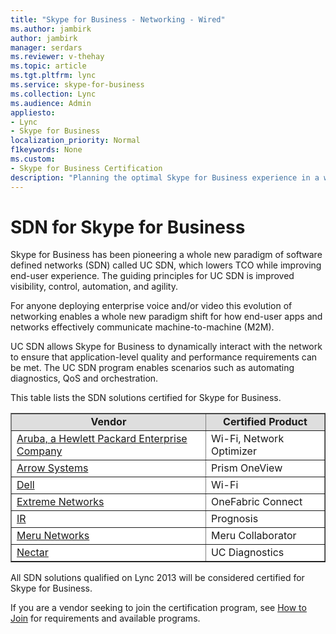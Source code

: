 ```yaml
---
title: "Skype for Business - Networking - Wired"
ms.author: jambirk
author: jambirk
manager: serdars
ms.reviewer: v-thehay
ms.topic: article
ms.tgt.pltfrm: lync
ms.service: skype-for-business
ms.collection: Lync
ms.audience: Admin
appliesto:
- Lync
- Skype for Business 
localization_priority: Normal
f1keywords: None
ms.custom:
- Skype for Business Certification
description: "Planning the optimal Skype for Business experience in a wired world."
---
```


# SDN for Skype for Business
Skype for Business has been pioneering a whole new paradigm of software defined networks (SDN) called UC SDN, which lowers TCO while improving end-user experience. The guiding principles for UC SDN is improved visibility, control, automation, and agility.

For anyone deploying enterprise voice and/or video this evolution of networking enables a whole new paradigm shift for how end-user apps and networks effectively communicate machine-to-machine (M2M).

UC SDN allows Skype for Business to dynamically interact with the network to ensure that application-level quality and performance requirements can be met. The UC SDN program enables scenarios such as automating diagnostics, QoS and orchestration.

This table lists the SDN solutions certified for Skype for Business.

<table border="1" cellpadding="5" cellspacing="" class="grid" style="border-collapse:collapse;background-color:white;" width="500px" xmlns="http://www.w3.org/1999/xhtml">
	<tr bgcolor="#DEDEDE">
		<td align="center" valign="top"><strong>Vendor</strong></td>
		<td align="center" valign="top"><strong>Certified Product</strong></td>
	</tr>
	<tr align="left" valign="top">
		<td><a href="http://www.arubanetworks.com/">Aruba, a Hewlett Packard Enterprise Company</a></td>
		<td>Wi-Fi, Network Optimizer</td>
	</tr>
	<tr align="left" valign="top">
		<td><a href="http://www.arrowsi.com/">Arrow Systems</a></td>
		<td>Prism OneView</td>
	</tr>
	<tr align="left" valign="top">
		<td><a href="http://www.dell.com/us/business/p/w-series-airwave/pd">Dell</a></td>
		<td>Wi-Fi</td>
	</tr>
	<tr align="left" valign="top">
		<td><a href="http://www.extremenetworks.com/product/microsoft-lync-solutions">Extreme Networks</a></td>
		<td>OneFabric Connect</td>
	</tr>
	<tr align="left" valign="top">
		<td><a href="http://ir.com/">IR</a></td>
		<td>Prognosis</td>
	</tr>
	<tr align="left" valign="top">
		<td><a href="http://www.merunetworks.com/Products/Software/Meru-Center.html">Meru Networks</a></td>
		<td>Meru Collaborator</td>
	</tr>
	<tr align="left" valign="top">
		<td><a href="http://nectarcorp.com/">Nectar</a></td>
		<td>UC Diagnostics</td>
	</tr>
</table>

All SDN solutions qualified on Lync 2013 will be considered certified for Skype for Business.

If you are a vendor seeking to join the certification program, see [How to Join](how-to-join.md) for requirements and available programs.
